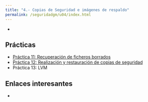 ```yaml
---
title: "4.- Copias de Seguridad e imágenes de respaldo"
permalink: /seguridadgm/u04/index.html
---
```


* 

## Prácticas

* [Práctica 11: Recuperación de ficheros borrados](recuperacion.html)
* [Práctica 12: Realización y restauración de copias de seguridad](copiaseguridad.html)
* Práctica 13: LVM

## Enlaces interesantes

* 